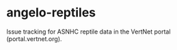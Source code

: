 # angelo-reptiles
Issue tracking for ASNHC reptile data in the VertNet portal (portal.vertnet.org).
